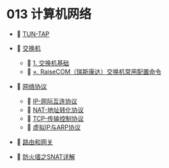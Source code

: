 # 013 计算机网络

* 📄 [TUN-TAP](siyuan://blocks/20231110105237-oiacekn)
* 📑 [交换机](siyuan://blocks/20231212102307-tp9mop5)

  * 📄 [1. 交换机基础](siyuan://blocks/20231212103539-1us87du)
  * 📄 [×. RaiseCOM（瑞斯康达）交换机常用配置命令](siyuan://blocks/20231214212257-j4uw3gc)
* 📑 [网络协议](siyuan://blocks/20231212102224-ounfa4n)

  * 📄 [IP-网际互连协议](siyuan://blocks/20231221090021-slq8rgs)
  * 📄 [NAT-地址转化协议](siyuan://blocks/20231221090021-283y9hz)
  * 📄 [TCP-传输控制协议](siyuan://blocks/20231221090020-bs7zry4)
  * 📄 [虚拟IP与ARP协议](siyuan://blocks/20231221090020-7dt36b0)
* 📄 [路由和网关](siyuan://blocks/20240322210719-owad4uv)
* 📄 [防火墙之SNAT详解](siyuan://blocks/20240208125230-vz44no6)

‍
